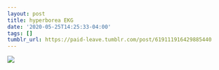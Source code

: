 ```yaml
---
layout: post
title: hyperborea EKG
date: '2020-05-25T14:25:33-04:00'
tags: []
tumblr_url: https://paid-leave.tumblr.com/post/619111916429885440
---
```

 ![](https://64.media.tumblr.com/4f8e90a79369c75ab7b743a4e92818b2/4bfed8593922dca0-3d/s1280x1920/cb95b0f19d67e21b4290cd7ff5b879aa0e8f6fde.jpg)  
